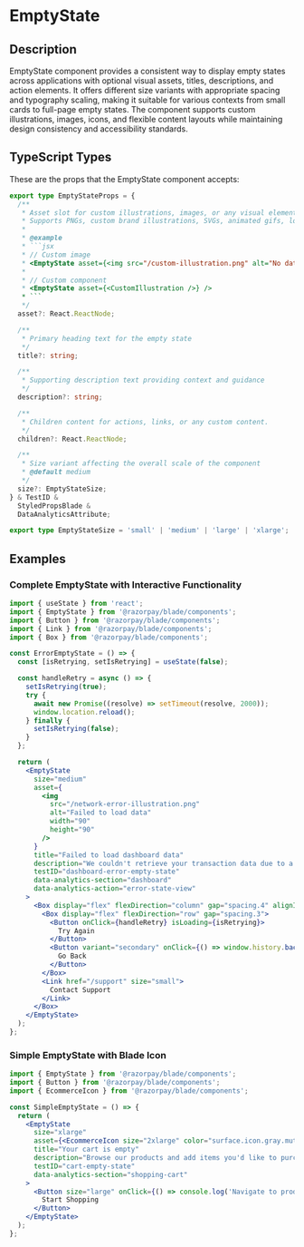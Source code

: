 # EmptyState

## Description

EmptyState component provides a consistent way to display empty states across applications with optional visual assets, titles, descriptions, and action elements. It offers different size variants with appropriate spacing and typography scaling, making it suitable for various contexts from small cards to full-page empty states. The component supports custom illustrations, images, icons, and flexible content layouts while maintaining design consistency and accessibility standards.

## TypeScript Types

These are the props that the EmptyState component accepts:

````typescript
export type EmptyStateProps = {
  /**
   * Asset slot for custom illustrations, images, or any visual element.
   * Supports PNGs, custom brand illustrations, SVGs, animated gifs, lottie components etc.
   *
   * @example
   * ```jsx
   * // Custom image
   * <EmptyState asset={<img src="/custom-illustration.png" alt="No data" />} />
   *
   * // Custom component
   * <EmptyState asset={<CustomIllustration />} />
   * ```
   */
  asset?: React.ReactNode;

  /**
   * Primary heading text for the empty state
   */
  title?: string;

  /**
   * Supporting description text providing context and guidance
   */
  description?: string;

  /**
   * Children content for actions, links, or any custom content.
   */
  children?: React.ReactNode;

  /**
   * Size variant affecting the overall scale of the component
   * @default medium
   */
  size?: EmptyStateSize;
} & TestID &
  StyledPropsBlade &
  DataAnalyticsAttribute;

export type EmptyStateSize = 'small' | 'medium' | 'large' | 'xlarge';
````

## Examples

### Complete EmptyState with Interactive Functionality

```jsx
import { useState } from 'react';
import { EmptyState } from '@razorpay/blade/components';
import { Button } from '@razorpay/blade/components';
import { Link } from '@razorpay/blade/components';
import { Box } from '@razorpay/blade/components';

const ErrorEmptyState = () => {
  const [isRetrying, setIsRetrying] = useState(false);

  const handleRetry = async () => {
    setIsRetrying(true);
    try {
      await new Promise((resolve) => setTimeout(resolve, 2000));
      window.location.reload();
    } finally {
      setIsRetrying(false);
    }
  };

  return (
    <EmptyState
      size="medium"
      asset={
        <img
          src="/network-error-illustration.png"
          alt="Failed to load data"
          width="90"
          height="90"
        />
      }
      title="Failed to load dashboard data"
      description="We couldn't retrieve your transaction data due to a network issue. Please check your connection and try again, or contact support if the problem persists."
      testID="dashboard-error-empty-state"
      data-analytics-section="dashboard"
      data-analytics-action="error-state-view"
    >
      <Box display="flex" flexDirection="column" gap="spacing.4" alignItems="center">
        <Box display="flex" flexDirection="row" gap="spacing.3">
          <Button onClick={handleRetry} isLoading={isRetrying}>
            Try Again
          </Button>
          <Button variant="secondary" onClick={() => window.history.back()}>
            Go Back
          </Button>
        </Box>
        <Link href="/support" size="small">
          Contact Support
        </Link>
      </Box>
    </EmptyState>
  );
};
```

### Simple EmptyState with Blade Icon

```jsx
import { EmptyState } from '@razorpay/blade/components';
import { Button } from '@razorpay/blade/components';
import { EcommerceIcon } from '@razorpay/blade/components';

const SimpleEmptyState = () => {
  return (
    <EmptyState
      size="xlarge"
      asset={<EcommerceIcon size="2xlarge" color="surface.icon.gray.muted" />}
      title="Your cart is empty"
      description="Browse our products and add items you'd like to purchase."
      testID="cart-empty-state"
      data-analytics-section="shopping-cart"
    >
      <Button size="large" onClick={() => console.log('Navigate to products')}>
        Start Shopping
      </Button>
    </EmptyState>
  );
};
```
